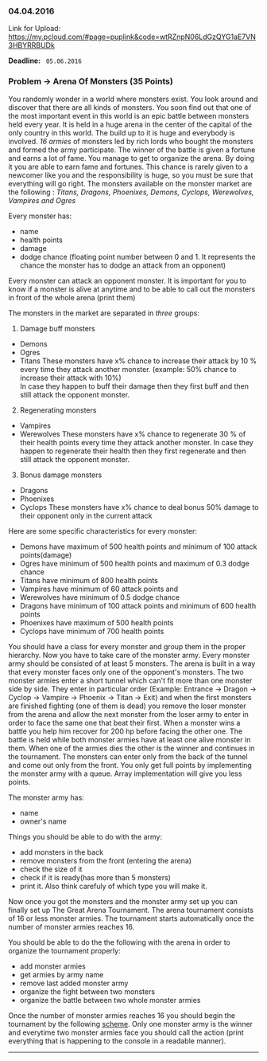 ### 04.04.2016

Link for Upload: https://my.pcloud.com/#page=puplink&code=wtRZnpN06LdGzQYG1aE7VN3HBYRRBUDk

**Deadline:** ` 05.06.2016`

### Problem -> Arena Of Monsters (35 Points)

You randomly wonder in a world where monsters exist. You look around and discover that there are all kinds of monsters.
You soon find out that one of the most important event in this world is an epic battle between monsters held every year. 
It is held in a huge arena in the center of the capital of the only country in this world.
The build up to it is huge and everybody is involved. *16 armies* of monsters led by rich lords who bought the monsters and formed the army participate.
The winner of the battle is given a fortune and earns a lot of fame.
You manage to get to organize the arena. By doing it you are able to earn fame and fortunes. This chance is rarely given to a newcomer like you
and the responsibility is huge, so you must be sure that everything will go right.
The monsters available on the monster market are the following : *Titans, Dragons, Phoenixes, Demons, Cyclops, Werewolves, Vampires and Ogres*

Every monster has:
* name
* health points
* damage
* dodge chance (floating point number between 0 and 1. It represents the chance the monster has to dodge an attack from an opponent)

Every monster can attack an opponent monster. It is important for you to know if a monster is alive at anytime and to be able to call out the monsters in front of the whole arena (print them)

The monsters in the market are separated in *three* groups:  

1. Damage buff monsters
* Demons
* Ogres
* Titans
These monsters have x% chance to increase their attack by 10 % every time they attack another monster. (example: 50% chance to increase their attack with 10%)  
In case they happen to buff their damage then they first buff and then still attack the opponent monster. 

2. Regenerating monsters
* Vampires
* Werewolves
These monsters have x% chance to regenerate 30 % of their health points every time they attack another monster. 
In case they happen to regenerate their health then they first regenerate and then still attack the opponent monster.   

3. Bonus damage monsters
* Dragons
* Phoenixes
* Cyclops
These monsters have x% chance to deal bonus 50% damage to their opponent only in the current attack 

Here are some specific characteristics for every monster:
* Demons have maximum of 500 health points and minimum of 100 attack points(damage)
* Ogres have minimum of 500 health points and maximum of 0.3 dodge chance
* Titans have minimum of 800 health points
* Vampires have minimum of 60 attack points and 
* Werewolves have minimum of 0.5 dodge chance
* Dragons have minimum of 100 attack points and minimum of 600 health points
* Phoenixes have maximum of 500 health points
* Cyclops have minimum of 700 health points

You should have a class for every monster and group them in the proper hierarchy. 
Now you have to take care of the monster army. Every monster army should be consisted of at least 5 monsters.
The arena is built in a way that every monster faces only one of the opponent's monsters. The two monster armies enter a short tunnel which can't fit
more than one monster side by side. They enter in particular order (Example: Entrance -> Dragon -> Cyclop -> Vampire -> Phoenix -> Titan -> Exit) and 
when the first monsters are finished fighting (one of them is dead) you remove the loser monster from the arena and allow the next monster from the
loser army to enter in order to face the same one that beat their first. When a monster wins a battle you help him recover for 200 hp before facing the other one. 
The battle is held while both monster armies have at least one alive monster in them.
When one of the armies dies the other is the winner and continues in the tournament. 
The monsters can enter only from the back of the tunnel and come out only from the front.
You only get full points by implementing the monster army with a queue. Array implementation will give you less points.

The monster army has:
* name
* owner's name

Things you should be able to do with the army:
* add monsters in the back
* remove monsters from the front (entering the arena)
* check the size of it
* check if it is ready(has more than 5 monsters)
* print it. 
Also think carefuly of which type you will make it. 

Now once you got the monsters and the monster army set up you can finally set up The Great Arena Tournament.
The arena tournament consists of 16 or less monster armies. The tournament starts automatically once the number of monster armies reaches 16.

You should be able to do the the following with the arena in order to organize the tournament properly:
* add monster armies
* get armies by army name
* remove last added monster army
* organize the fight between two monsters
* organize the battle between two whole monster armies

Once the number of monster armies reaches 16 you should begin the tournament by the following [scheme](https://gyazo.com/011db0c610543d63895523df8ba2b793).
Only one monster army is the winner and everytime two monster armies face you should call the action (print everything that is happening to the console in a readable manner).

---

